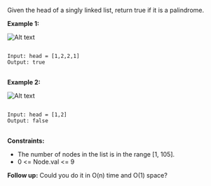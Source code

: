Given the head of a singly linked list, return true if it is a palindrome.

 

**Example 1:**

![Alt text](/C:/Users/eunji/Downloads/pal1linked-list.jpg)
<pre>
<code>
Input: head = [1,2,2,1]
Output: true
</code>
</pre>

**Example 2:**

![Alt text](/C:/Users/eunji/Downloads/pal2linked-list.jpg)
<pre>
<code>
Input: head = [1,2]
Output: false
</code>
</pre> 

**Constraints:**

- The number of nodes in the list is in the range [1, 105].
- 0 <= Node.val <= 9
 

**Follow up:** Could you do it in O(n) time and O(1) space?